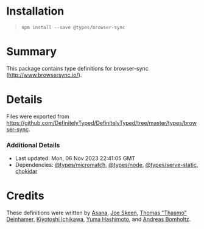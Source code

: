 # Installation
> `npm install --save @types/browser-sync`

# Summary
This package contains type definitions for browser-sync (http://www.browsersync.io/).

# Details
Files were exported from https://github.com/DefinitelyTyped/DefinitelyTyped/tree/master/types/browser-sync.

### Additional Details
 * Last updated: Mon, 06 Nov 2023 22:41:05 GMT
 * Dependencies: [@types/micromatch](https://npmjs.com/package/@types/micromatch), [@types/node](https://npmjs.com/package/@types/node), [@types/serve-static](https://npmjs.com/package/@types/serve-static), [chokidar](https://npmjs.com/package/chokidar)

# Credits
These definitions were written by [Asana](https://asana.com), [Joe Skeen](https://github.com/joeskeen), [Thomas "Thasmo" Deinhamer](https://thasmo.com/), [Kiyotoshi Ichikawa](https://github.com/aznnomness), [Yuma Hashimoto](https://github.com/yuma84), and [Andreas Bomholtz](https://github.com/seluxit).
